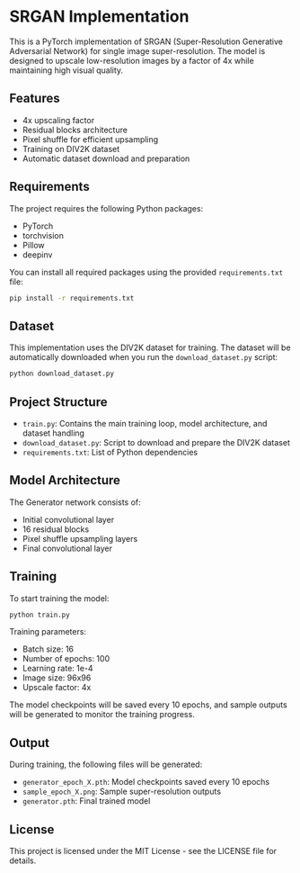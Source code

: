 # SRGAN Implementation

This is a PyTorch implementation of SRGAN (Super-Resolution Generative Adversarial Network) for single image super-resolution. The model is designed to upscale low-resolution images by a factor of 4x while maintaining high visual quality.

## Features

- 4x upscaling factor
- Residual blocks architecture
- Pixel shuffle for efficient upsampling
- Training on DIV2K dataset
- Automatic dataset download and preparation

## Requirements

The project requires the following Python packages:
- PyTorch
- torchvision
- Pillow
- deepinv

You can install all required packages using the provided `requirements.txt` file:
```bash
pip install -r requirements.txt
```

## Dataset

This implementation uses the DIV2K dataset for training. The dataset will be automatically downloaded when you run the `download_dataset.py` script:

```bash
python download_dataset.py
```

## Project Structure

- `train.py`: Contains the main training loop, model architecture, and dataset handling
- `download_dataset.py`: Script to download and prepare the DIV2K dataset
- `requirements.txt`: List of Python dependencies

## Model Architecture

The Generator network consists of:
- Initial convolutional layer
- 16 residual blocks
- Pixel shuffle upsampling layers
- Final convolutional layer

## Training

To start training the model:

```bash
python train.py
```

Training parameters:
- Batch size: 16
- Number of epochs: 100
- Learning rate: 1e-4
- Image size: 96x96
- Upscale factor: 4x

The model checkpoints will be saved every 10 epochs, and sample outputs will be generated to monitor the training progress.

## Output

During training, the following files will be generated:
- `generator_epoch_X.pth`: Model checkpoints saved every 10 epochs
- `sample_epoch_X.png`: Sample super-resolution outputs
- `generator.pth`: Final trained model

## License

This project is licensed under the MIT License - see the LICENSE file for details.
